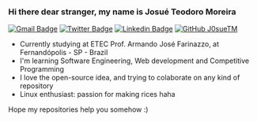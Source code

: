 ### Hi there dear stranger, my name is Josué Teodoro Moreira

[![Gmail Badge](https://img.shields.io/badge/-jteodomo@gmail.com-red?style=flat-square&logo=Gmail&logoColor=white&link=mailto:jteodomo@gmail.com)](mailto:jteodomo@gmail.com)
[![Twitter Badge](https://img.shields.io/badge/-@jozuteomo-blue?style=flat-square&labelColor=blue&logo=twitter&logoColor=white&link=https://twitter.com/jozuteomo)](https://twitter.com/jozuteomo)
[![Linkedin Badge](https://img.shields.io/badge/-Linkedin-blue?style=flat-square&logo=Linkedin&logoColor=white&link=https://www.linkedin.com/in/josué-teodoro-moreira-5998ab1a2/)](https://www.linkedin.com/in/josué-teodoro-moreira-5998ab1a2/) 
[![GitHub J0sueTM](https://img.shields.io/github/followers/j0sueTM?label=follow&style=social)](https://github.com/J0sueTM)

- Currently studying at ETEC Prof. Armando José Farinazzo, at Fernandópolis - SP - Brazil
- I'm learning Software Engineering, Web development and Competitive Programming
- I love the open-source idea, and trying to colaborate on any kind of repository
- Linux enthusiast: passion for making rices haha

Hope my repositories help you somehow :)
